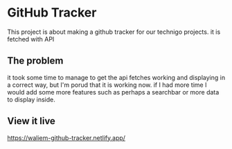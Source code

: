 # GitHub Tracker

This project is about making a github tracker for our technigo projects. it is fetched with API 

## The problem

it took some time to manage to get the api fetches working and displaying in a correct way, but I'm porud that it is working now. if I had more time I would add some more features such as perhaps a searchbar or more data to display inside. 

## View it live

https://waliem-github-tracker.netlify.app/
